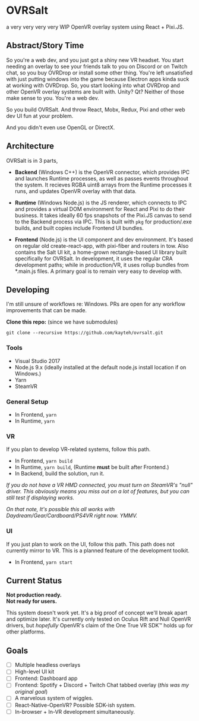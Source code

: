 # OVRSalt

a very very very very WIP OpenVR overlay system using React + Pixi.JS.

## Abstract/Story Time

So you're a web dev, and you just got a shiny new VR headset. You start needing an overlay to see your friends talk to you on Discord or on Twitch chat, so you buy OVRDrop or install some other thing. You're left unsatisfied with just putting windows into the game because Electron apps kinda suck at working with OVRDrop. So, you start looking into what OVRDrop and other OpenVR overlay systems are built with. Unity? Qt? Neither of those make sense to you. You're a web dev.

So you build OVRSalt. And throw React, Mobx, Redux, Pixi and other web dev UI fun at your problem.

And you didn't even use OpenGL or DirectX.

## Architecture

OVRSalt is in 3 parts,

- **Backend** (Windows C++) is the OpenVR connector, which provides IPC and launches Runtime processes, as well as passes events throughout the system. It recieves RGBA uint8 arrays from the Runtime processes it runs, and updates OpenVR overlay with that data.

- **Runtime** (Windows Node.js) is the JS renderer, which connects to IPC and provides a virtual DOM environment for React and Pixi to do their business. It takes ideally 60 fps snapshots of the Pixi.JS canvas to send to the Backend process via IPC. This is built with `pkg` for production/.exe builds, and built copies include Frontend UI bundles.

- **Frontend** (Node.js) is the UI component and dev environment. It's based on regular old create-react-app, with pixi-fiber and routers in tow. Also contains the Salt UI kit, a home-grown rectangle-based UI library built specifically for OVRSalt. In development, it uses the regular CRA development paths; while in production/VR, it uses rollup bundles from *.main.js files. A primary goal is to remain very easy to develop with.

## Developing

I'm still unsure of workflows re: Windows. PRs are open for any workflow improvements that can be made.

**Clone this repo:** (since we have submodules)
```
git clone --recursive https://github.com/kayteh/ovrsalt.git
```

### Tools

- Visual Studio 2017
- Node.js 9.x (ideally installed at the default node.js install location if on Windows.)
- Yarn
- SteamVR

### General Setup

- In Frontend, `yarn`
- In Runtime, `yarn`

### VR

If you plan to develop VR-related systems, follow this path.

- In Frontend, `yarn build`
- In Runtime, `yarn build`, (Runtime **must** be built after Frontend.)
- In Backend, build the solution, run it.

*If you do not have a VR HMD connected, you must turn on SteamVR's "null" driver. This obviously means you miss out on a lot of features, but you can still test if displaying works.*

*On that note, It's possible this all works with Daydream/Gear/Cardboard/PS4VR right now. YMMV.*

### UI

If you just plan to work on the UI, follow this path. This path does not currently mirror to VR. 
This is a planned feature of the development toolkit.

- In Frontend, `yarn start`

## Current Status

**Not production ready.**  
**Not ready for users.**

This system doesn't work yet. It's a big proof of concept we'll break apart and optimize later. It's currently only tested on Oculus Rift and Null OpenVR drivers, but *hopefully* OpenVR's claim of the One True VR SDK™ holds up for other platforms.

## Goals

- [ ] Multiple headless overlays
- [ ] High-level UI kit
- [ ] Frontend: Dashboard app
- [ ] Frontend: Spotify + Discord + Twitch Chat tabbed overlay (*this was my original goal*)
- [ ] A marvelous system of wiggles.
- [ ] React-Native-OpenVR? Possible SDK-ish system.
- [ ] In-browser + In-VR development simultaneously.